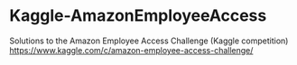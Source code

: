 # Kaggle-AmazonEmployeeAccess
Solutions to the Amazon Employee Access Challenge (Kaggle competition)
https://www.kaggle.com/c/amazon-employee-access-challenge/
